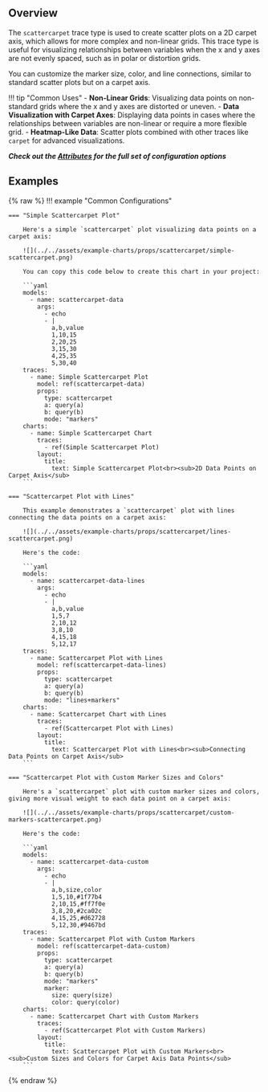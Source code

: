 
## Overview

The `scattercarpet` trace type is used to create scatter plots on a 2D carpet axis, which allows for more complex and non-linear grids. This trace type is useful for visualizing relationships between variables when the x and y axes are not evenly spaced, such as in polar or distortion grids.

You can customize the marker size, color, and line connections, similar to standard scatter plots but on a carpet axis.

!!! tip "Common Uses"
    - **Non-Linear Grids**: Visualizing data points on non-standard grids where the x and y axes are distorted or uneven.
    - **Data Visualization with Carpet Axes**: Displaying data points in cases where the relationships between variables are non-linear or require a more flexible grid.
    - **Heatmap-Like Data**: Scatter plots combined with other traces like `carpet` for advanced visualizations.

_**Check out the [Attributes](../configuration/Trace/Props/Scattercarpet/#attributes) for the full set of configuration options**_

## Examples

{% raw %}
!!! example "Common Configurations"

    === "Simple Scattercarpet Plot"

        Here's a simple `scattercarpet` plot visualizing data points on a carpet axis:

        ![](../../assets/example-charts/props/scattercarpet/simple-scattercarpet.png)

        You can copy this code below to create this chart in your project:

        ```yaml
        models:
          - name: scattercarpet-data
            args:
              - echo
              - |
                a,b,value
                1,10,15
                2,20,25
                3,15,30
                4,25,35
                5,30,40
        traces:
          - name: Simple Scattercarpet Plot
            model: ref(scattercarpet-data)
            props:
              type: scattercarpet
              a: query(a)
              b: query(b)
              mode: "markers"
        charts:
          - name: Simple Scattercarpet Chart
            traces:
              - ref(Simple Scattercarpet Plot)
            layout:
              title:
                text: Simple Scattercarpet Plot<br><sub>2D Data Points on Carpet Axis</sub>
        ```

    === "Scattercarpet Plot with Lines"

        This example demonstrates a `scattercarpet` plot with lines connecting the data points on a carpet axis:

        ![](../../assets/example-charts/props/scattercarpet/lines-scattercarpet.png)

        Here's the code:

        ```yaml
        models:
          - name: scattercarpet-data-lines
            args:
              - echo
              - |
                a,b,value
                1,5,7
                2,10,12
                3,8,10
                4,15,18
                5,12,17
        traces:
          - name: Scattercarpet Plot with Lines
            model: ref(scattercarpet-data-lines)
            props:
              type: scattercarpet
              a: query(a)
              b: query(b)
              mode: "lines+markers"
        charts:
          - name: Scattercarpet Chart with Lines
            traces:
              - ref(Scattercarpet Plot with Lines)
            layout:
              title:
                text: Scattercarpet Plot with Lines<br><sub>Connecting Data Points on Carpet Axis</sub>
        ```

    === "Scattercarpet Plot with Custom Marker Sizes and Colors"

        Here's a `scattercarpet` plot with custom marker sizes and colors, giving more visual weight to each data point on a carpet axis:

        ![](../../assets/example-charts/props/scattercarpet/custom-markers-scattercarpet.png)

        Here's the code:

        ```yaml
        models:
          - name: scattercarpet-data-custom
            args:
              - echo
              - |
                a,b,size,color
                1,5,10,#1f77b4
                2,10,15,#ff7f0e
                3,8,20,#2ca02c
                4,15,25,#d62728
                5,12,30,#9467bd
        traces:
          - name: Scattercarpet Plot with Custom Markers
            model: ref(scattercarpet-data-custom)
            props:
              type: scattercarpet
              a: query(a)
              b: query(b)
              mode: "markers"
              marker:
                size: query(size)
                color: query(color)
        charts:
          - name: Scattercarpet Chart with Custom Markers
            traces:
              - ref(Scattercarpet Plot with Custom Markers)
            layout:
              title:
                text: Scattercarpet Plot with Custom Markers<br><sub>Custom Sizes and Colors for Carpet Axis Data Points</sub>
        ```

{% endraw %}
